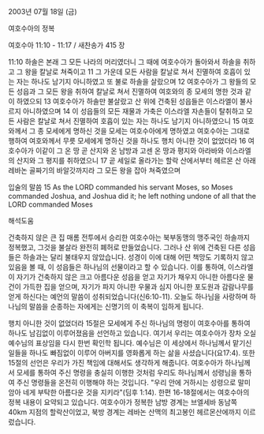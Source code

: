2003년 07월 18일 (금)

여호수아의 정복



여호수아 11:10 - 11:17 / 새찬송가 415 장


11:10 하솔은 본래 그 모든 나라의 머리였더니 그 때에 여호수아가 돌아와서 하솔을 취하고 그 왕을 칼날로 쳐죽이고
11 그 가운데 모든 사람을 칼날로 쳐서 진멸하여 호흡이 있는 자는 하나도 남기지 아니하였고 또 불로 하솔을 살랐으며
12 여호수아가 그 왕들의 모든 성읍과 그 모든 왕을 취하여 칼날로 쳐서 진멸하여 여호와의 종 모세의 명한 것과 같이 하였으되
13 여호수아가 하솔만 불살랐고 산 위에 건축된 성읍들은 이스라엘이 불사르지 아니하였으며
14 이 성읍들의 모든 재물과 가축은 이스라엘 자손들이 탈취하고 모든 사람은 칼날로 쳐서 진멸하여 호흡이 있는 자는 하나도 남기지 아니하였으니
15 여호와께서 그 종 모세에게 명하신 것을 모세는 여호수아에게 명하였고 여호수아는 그대로 행하여 여호와께서 무릇 모세에게 명하신 것을 하나도 행치 아니한 것이 없었더라
16 여호수아가 이같이 그 온 땅 곧 산지와 온 남방과 고센 온 땅과 평지와 아라바와 이스라엘의 산지와 그 평지를 취하였으니
17 곧 세일로 올라가는 할락 산에서부터 헤르몬 산 아래 레바논 골짜기의 바알갓까지라 그 모든 왕을 잡아 쳐죽였으며

입술의 말씀
15 As the LORD commanded his servant Moses, so Moses commanded Joshua, and Joshua did it; he left nothing undone of all that the LORD commanded Moses

해석도움





건축하지 않은 큰 집
매롬 전투에서 승리한 여호수아는 북부동맹의 맹주국인 하솔까지 정복했고, 그것을 불살라 완전히 폐허로 만들었습니다.  그러나 산 위에 건축된 다른 성읍들은 하솔과는 달리 불태우지 않았습니다.  성경이 이에 대해 어떤 책망도 기록하지 않고 있음을 볼 때, 이 성읍들은 하나님의 선물이라고 할 수 있습니다.  이를 통하여, 이스라엘이 자기가 건축하지 않은 크고 아름다운 성읍을 얻고 자기가 채우지 아니한 아름다운 물건이 가득한 집을 얻으며, 자기가 파지 아니한 우물과 심지 아니한 포도원과 감람나무를 얻게 하신다는 예언의 말씀이 성취되었습니다(신6:10-11).  오늘도 하나님을 사랑하며 하나님의 말씀을 순종하는 자에게는 신명기의 이 축복이 임하게 됩니다.

행치 아니한 것이 없었더라
15절은 모세에게 주신 하나님의 명령이 여호수아를 통하여 하나도 남김없이 이루어졌음을 선언하고 있습니다.  여기서 우리는 여호수아가 장차 오실 예수님의 표상임을 다시 한번 확인학 됩니다.  예수님은 이 세상에서 하나님께서 맡기신 일들을 하나도 빠짐없이 이루어 아버지를 영화롭게 하는 삶을 사셨습니다(요17:4).  또한 15절의 선언은 우리가 가진 책임에 대해서도 생각하게 해줍니다.  여호수아가 하나님께서 모세를 통하여 주신 명령을 충실히 이행한 것처럼 우리도 하나님께서 성령님을 통하여 주신 명령들을 온전히 이행해야 하는 것입니다.  "우리 안에 거하시는 성령으로 말미암아 네게 부탁한 아름다운 것을 지키라"(딤후 1:14).  한편 16-18절에서는 여호수아의 정복 내용이 요약되고 있습니다.  여호수아가 정복한 남방 경계는 브엘세바 동남쪽 40km 지점의 할락산이었고, 북방 경계는 레바논 산맥의 최고봉인 헤르몬산에까지 이르렀습니다.